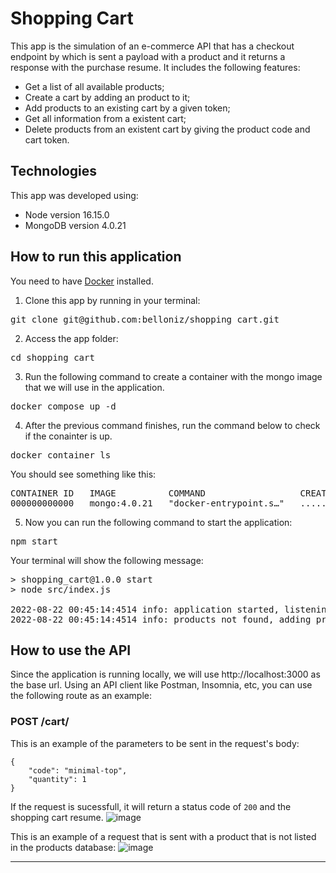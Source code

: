 # Shopping Cart
This app is the simulation of an e-commerce API that has a checkout endpoint by which is sent a payload with a product and it returns a response with the purchase resume. It includes the following features:

- Get a list of all available products;
- Create a cart by adding an product to it;
- Add products to an existing cart by a given token;
- Get all information from a existent cart;
- Delete products from an existent cart by giving the product code and cart token.

## Technologies 
This app was developed using:
- Node version 16.15.0
- MongoDB version 4.0.21

## How to run this application 
You need to have [Docker](https://docs.docker.com/engine/install/) installed.

1. Clone this app by running in your terminal:</br>
<pre>git clone git@github.com:belloniz/shopping_cart.git</pre>
2. Access the app folder:
<pre>cd shopping_cart</pre>
3. Run the following command to create a container with the mongo image that we will use in the application.
<pre>docker compose up -d</pre>
4. After the previous command finishes, run the command below to check if the conainter is up.
<pre>docker container ls</pre>

You should see something like this:
<pre>CONTAINER ID   IMAGE          COMMAND                  CREATED         STATUS         PORTS                      NAMES
000000000000   mongo:4.0.21   "docker-entrypoint.s…"   .....   .....   0.0.0.0:27017->27017/tcp   shopping_cart-mongo-1</pre>

5. Now you can run the following command to start the application:
<pre>npm start</pre>

Your terminal will show the following message:
<pre>
> shopping_cart@1.0.0 start
> node src/index.js

2022-08-22 00:45:14:4514 info: application started, listening on port 3000
2022-08-22 00:45:14:4514 info: products not found, adding products to the database...
</pre>

## How to use the API
Since the application is running locally, we will use http://localhost:3000 as the base url. Using an API client like Postman, Insomnia, etc, you can use the following route as an example:

### POST /cart/
This is an example of the parameters to be sent in the request's body:
```
{
    "code": "minimal-top",
    "quantity": 1
}
```
If the request is sucessfull, it will return a status code of `200` and the shopping cart resume.
![image](https://user-images.githubusercontent.com/26546830/185829440-9999dc28-7eff-4855-a004-f192743d6430.png)

This is an example of a request that is sent with a product that is not listed in the products database:
![image](https://user-images.githubusercontent.com/26546830/185829911-af6c6ca6-16ac-44eb-916e-5246ed1a5813.png)

------------------------
